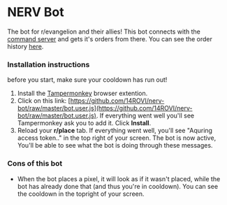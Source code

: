 # NERV Bot

The bot for r/evangelion and their allies! This bot connects with the [command server](https://github.com/14ROVI/nerv-server) and gets it's orders from there. You can see the order history [here](https://nerv.rovi.me/).


### Installation instructions

before you start, make sure your cooldown has run out!

1. Install the [Tampermonkey](https://www.tampermonkey.net/) browser extention.
2. Click on this link: [https://github.com/14ROVI/nerv-bot/raw/master/bot.user.js](https://github.com/14ROVI/nerv-bot/raw/master/bot.user.js). If everything went well you'll see Tampermonkey ask you to add it. Click **Install**.
3. Reload your **r/place** tab. If everything went well, you'll see "Aquring access token.." in the top right of your screen. The bot is now active, You'll be able to see what the bot is doing through these messages.

### Cons of this bot

- When the bot places a pixel, it will look as if it wasn't placed, while the bot has already done that (and thus you're in cooldown). You can see the cooldown in the topright of your screen.
